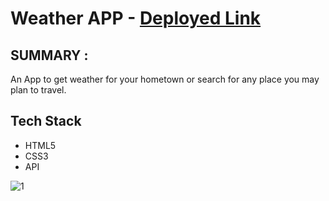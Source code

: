 # Weather APP - <a href="https://hilarious-alpaca-f7c2a1.netlify.app/"> Deployed Link </a>
## SUMMARY : 
  An App to get weather for your hometown or search for any place you may plan to travel. 
## Tech Stack
  * HTML5   
  * CSS3 
  * API

![1](https://user-images.githubusercontent.com/103635403/192769021-a7006265-66d5-4244-b9cc-37b5e6aaf21f.png)
